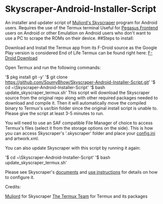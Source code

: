 # Skyscraper-Android-Installer-Script
An installer and updater script of [Muljord's Skyscraper](https://github.com/muldjord/skyscraper) program for Android users. Requires the use of the Termux terminal
Useful for [Pegasus Frontend](https://github.com/mmatyas/pegasus-frontend) users on Android or other Emulation on Android users who don't want to use a PC to scrape the ROMs on their device.
##Steps to install:

Download and Install the Termux app from its F-Droid source as the Google Play version is considered End of Life
Termux can be found right here: [F-Droid Download](https://f-droid.org/en/packages/com.termux/)

Open Termux and run the following commands:

'$ pkg install git -y'
'$ git clone https://github.com/SoumyBhow/Skyscraper-Android-Installer-Script.git'
'$ cd ~\Skyscraper-Android-Installer-Script'
'$ bash update_skyscraper_termux.sh'
This script will download the Skyscraper source from the original repo along with other required packages needed to download and compile it. Then it will automatically move the compiled binary to Termux's usr/bin folder since the original install script is unable to.
Please give the script at least 3-5 minutes to run.

You will need to use an SAF compatible File Manager of choice to access Termux's files (select it from the storage options on the side). This is how you can access Skyscraper's '.skyscraper' folder and place your [config.ini](https://github.com/muldjord/skyscraper/blob/master/docs/CONFIGINI.md) and artwork.xml.

You can also update Skyscraper with this script by running it again:

'$ cd ~\Skyscraper-Android-Installer-Script'
'$ bash update_skyscraper_termux.sh'

 Please see Skyscraper's [documents](https://github.com/muldjord/skyscraper/tree/master/docs) and [use instructions](https://github.com/muldjord/skyscraper#how-to-use-skyscraper) for details on how to configure it. 
 
 Credits:
 
 [Muljord](https://github.com/muldjord/) for Skyscraper
 [The Termux Team](https://github.com/termux) for Termux and its packages
